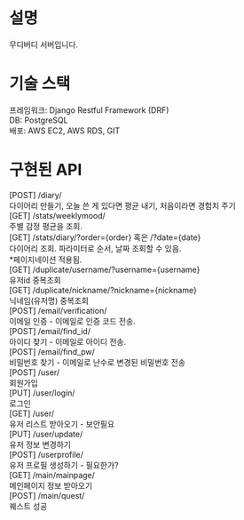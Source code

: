 # 설명
무디버디 서버입니다.    

# 기술 스택
프레임워크: Django Restful Framework (DRF)  
DB: PostgreSQL  
배포: AWS EC2, AWS RDS, GIT    

# 구현된 API
[POST] /diary/  
다이어리 만들기, 오늘 쓴 게 있다면 평균 내기, 처음이라면 경험치 주기  
[GET] /stats/weeklymood/  
주별 감정 평균을 조회.  
[GET] /stats/diary/?order={order} 혹은 /?date={date}  
다이어리 조회. 파라미터로 순서, 날짜 조회할 수 있음.  
*페이지네이션 적용됨.  
[GET] /duplicate/username/?username={username}  
유저id 중복조회  
[GET] /duplicate/nickname/?nickname={nickname}  
닉네임(유저명) 중복조회  
[POST] /email/verification/  
이메일 인증 - 이메일로 인증 코드 전송.  
[POST] /email/find_id/  
아이디 찾기 - 이메일로 아이디 전송.  
[POST] /email/find_pw/  
비밀번호 찾기 - 이메일로 난수로 변경된 비밀번호 전송  
[POST] /user/  
회원가입  
[PUT] /user/login/  
로그인  
[GET] /user/  
유저 리스트 받아오기 - 보안필요  
[PUT] /user/update/  
유저 정보 변경하기  
[POST] /userprofile/  
유저 프로필 생성하기 - 필요한가?  
[GET] /main/mainpage/  
메인페이지 정보 받아오기  
[POST] /main/quest/  
퀘스트 성공  
